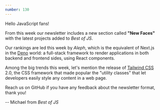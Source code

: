 ```yaml
---
number: 130
---
```

Hello JavaScript fans!

From this week our newsletter includes a new section called **"New Faces"** with the latest projects added to _Best of JS_.

Our rankings are led this week by _Aleph_, which is the equivalent of Next.js in the [Deno](https://deno.land/) world: a full-stack framework to render applications in both backend and frontend sides, using React components.

Among the big trends this week, let's mention the release of [Tailwind CSS](https://tailwindcss.com/) 2.0, the CSS framework that made popular the "utility classes" that let developers easily style any content in a web page.

Reach us on GitHub if you have any feedback about the newsletter format, thank you!

-- Michael from _Best of JS_
